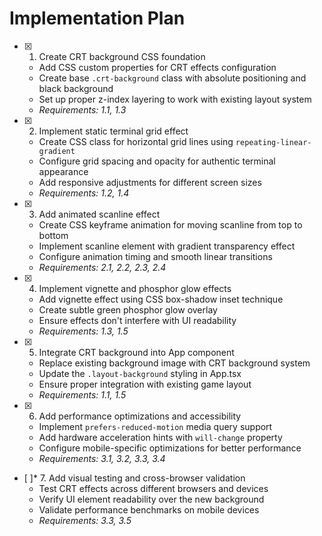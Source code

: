 # Implementation Plan

- [x] 1. Create CRT background CSS foundation

  - Add CSS custom properties for CRT effects configuration
  - Create base `.crt-background` class with absolute positioning and black background
  - Set up proper z-index layering to work with existing layout system
  - _Requirements: 1.1, 1.3_

- [x] 2. Implement static terminal grid effect

  - Create CSS class for horizontal grid lines using `repeating-linear-gradient`
  - Configure grid spacing and opacity for authentic terminal appearance
  - Add responsive adjustments for different screen sizes
  - _Requirements: 1.2, 1.4_

- [x] 3. Add animated scanline effect

  - Create CSS keyframe animation for moving scanline from top to bottom
  - Implement scanline element with gradient transparency effect
  - Configure animation timing and smooth linear transitions
  - _Requirements: 2.1, 2.2, 2.3, 2.4_

- [x] 4. Implement vignette and phosphor glow effects

  - Add vignette effect using CSS box-shadow inset technique
  - Create subtle green phosphor glow overlay
  - Ensure effects don't interfere with UI readability
  - _Requirements: 1.3, 1.5_

- [x] 5. Integrate CRT background into App component

  - Replace existing background image with CRT background system
  - Update the `.layout-background` styling in App.tsx
  - Ensure proper integration with existing game layout
  - _Requirements: 1.1, 1.5_

- [x] 6. Add performance optimizations and accessibility

  - Implement `prefers-reduced-motion` media query support
  - Add hardware acceleration hints with `will-change` property
  - Configure mobile-specific optimizations for better performance
  - _Requirements: 3.1, 3.2, 3.3, 3.4_

- [ ]\* 7. Add visual testing and cross-browser validation
  - Test CRT effects across different browsers and devices
  - Verify UI element readability over the new background
  - Validate performance benchmarks on mobile devices
  - _Requirements: 3.3, 3.5_
